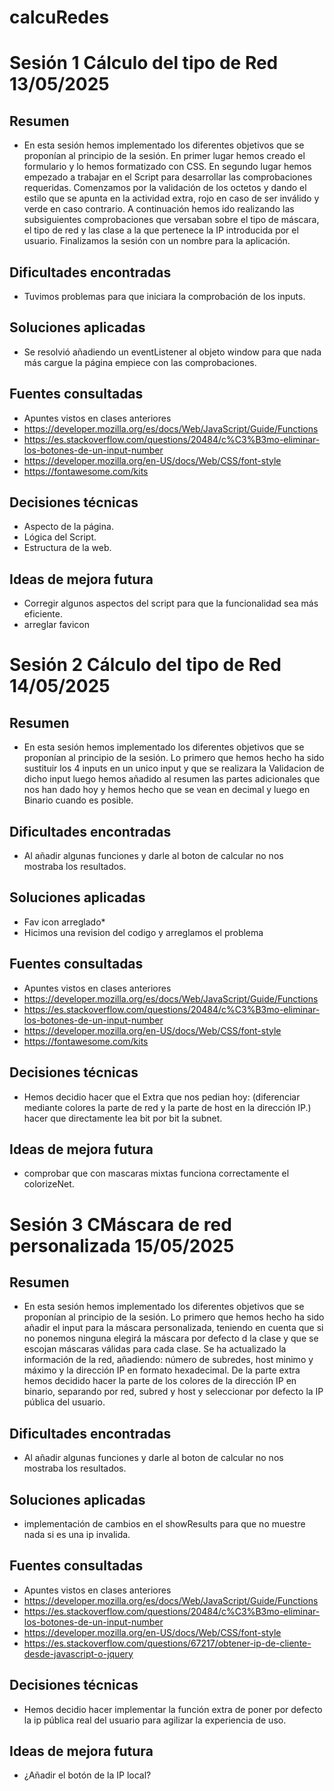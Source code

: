 # calcuRedes

# Sesión 1 Cálculo del tipo de Red 13/05/2025

## Resumen
- En esta sesión hemos implementado los diferentes objetivos que se proponían al principio de la sesión. En primer lugar hemos creado el formulario y lo hemos formatizado con CSS. En segundo lugar hemos empezado a trabajar en el Script para desarrollar las comprobaciones requeridas. Comenzamos por la validación de los octetos y dando el estilo que se apunta en la actividad extra, rojo en caso de ser inválido y verde en caso contrario. A continuación hemos ido realizando las subsiguientes comprobaciones que versaban sobre el tipo de máscara, el tipo de red y las clase a la que pertenece la IP introducida por el usuario. Finalizamos la sesión con un nombre para la aplicación.

## Dificultades encontradas
- Tuvimos problemas para que iniciara la comprobación de los inputs.

## Soluciones aplicadas
- Se resolvió añadiendo un eventListener al objeto window para que nada más cargue la página empiece con las comprobaciones.

## Fuentes consultadas
- Apuntes vistos en clases anteriores
- https://developer.mozilla.org/es/docs/Web/JavaScript/Guide/Functions
- https://es.stackoverflow.com/questions/20484/c%C3%B3mo-eliminar-los-botones-de-un-input-number
- https://developer.mozilla.org/en-US/docs/Web/CSS/font-style
- https://fontawesome.com/kits

## Decisiones técnicas
- Aspecto de la página.
- Lógica del Script.
- Estructura de la web.

## Ideas de mejora futura
- Corregir algunos aspectos del script para que la funcionalidad sea más eficiente.
- arreglar favicon



# Sesión 2 Cálculo del tipo de Red 14/05/2025

## Resumen
- En esta sesión hemos implementado los diferentes objetivos que se proponían al principio de la sesión. Lo primero que hemos hecho ha sido sustituir los 4 inputs en un unico input y que se realizara la Validacion de dicho input luego hemos añadido al resumen las partes adicionales que nos han dado hoy y hemos hecho que se vean en decimal y luego en Binario cuando es posible.

## Dificultades encontradas
- Al añadir algunas funciones y darle al boton de calcular no nos mostraba los resultados.

## Soluciones aplicadas
- Fav icon arreglado*
- Hicimos una revision del codigo y arreglamos el problema

## Fuentes consultadas
- Apuntes vistos en clases anteriores
- https://developer.mozilla.org/es/docs/Web/JavaScript/Guide/Functions
- https://es.stackoverflow.com/questions/20484/c%C3%B3mo-eliminar-los-botones-de-un-input-number
- https://developer.mozilla.org/en-US/docs/Web/CSS/font-style
- https://fontawesome.com/kits

## Decisiones técnicas
- Hemos decidio hacer que el Extra que nos pedian hoy: (diferenciar mediante colores la parte de red y la parte de host en la dirección IP.) hacer que directamente lea bit por bit la subnet.

## Ideas de mejora futura
- comprobar que con mascaras mixtas funciona correctamente el colorizeNet.


# Sesión 3 CMáscara de red personalizada 15/05/2025

## Resumen
- En esta sesión hemos implementado los diferentes objetivos que se proponían al principio de la sesión. Lo primero que hemos hecho ha sido añadir el input para la máscara personalizada, teniendo en cuenta que si no ponemos ninguna elegirá la máscara por defecto d la clase y que se escojan máscaras válidas para cada clase. Se ha actualizado la información de la red, añadiendo: número de subredes, host minimo y máximo y la dirección IP en formato hexadecimal. De la parte extra hemos decidido hacer la parte de los colores de la dirección IP en binario, separando por red, subred y host y seleccionar por defecto la IP pública del usuario.

## Dificultades encontradas
- Al añadir algunas funciones y darle al boton de calcular no nos mostraba los resultados.

## Soluciones aplicadas
- implementación de cambios en el showResults para que no muestre nada si es una ip invalida.

## Fuentes consultadas
- Apuntes vistos en clases anteriores
- https://developer.mozilla.org/es/docs/Web/JavaScript/Guide/Functions
- https://es.stackoverflow.com/questions/20484/c%C3%B3mo-eliminar-los-botones-de-un-input-number
- https://developer.mozilla.org/en-US/docs/Web/CSS/font-style
- https://es.stackoverflow.com/questions/67217/obtener-ip-de-cliente-desde-javascript-o-jquery

## Decisiones técnicas
- Hemos decidio hacer implementar la función extra de poner por defecto la ip pública real del usuario para agilizar la experiencia de uso.

## Ideas de mejora futura
- ¿Añadir el botón de la IP local?